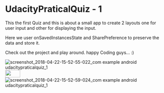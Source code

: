 # UdacityPraticalQuiz - 1
This the first Quiz and this is about a small app to create 2 layouts one for user input and other for displaying the input.

Here we user onSavedInstancesState and SharePreference to preserve the data and store it.

Check out the project and play around. happy Coding guys... :)

![screenshot_2018-04-22-15-52-55-022_com example android udacitypraticalquiz_1](https://user-images.githubusercontent.com/20596385/39093988-2f1a5810-4646-11e8-9c2b-b56467306a0b.png)<img src="https://github.com/favicon.ico" height="24" width="48">
![screenshot_2018-04-22-15-52-59-024_com example android udacitypraticalquiz_1](https://user-images.githubusercontent.com/20596385/39093989-315991c2-4646-11e8-8710-f94ad2fbb52f.png)
